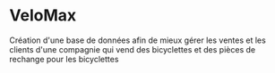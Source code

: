 # VeloMax
Création d'une base de données afin de mieux gérer les ventes et les clients d'une compagnie qui vend des bicyclettes et des pièces de rechange pour les bicyclettes
